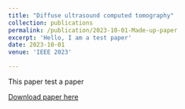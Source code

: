 ```yaml
---
title: "Diffuse ultrasound computed tomography"
collection: publications
permalink: /publication/2023-10-01-Made-up-paper
excerpt: 'Hello, I am a test paper'
date: 2023-10-01
venue: 'IEEE 2023'

---
```

This paper test a paper

[Download paper here](https://www.researchgate.net/publication/361066605_Diffuse_ultrasound_computed_tomography)
